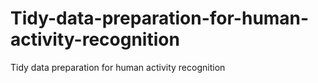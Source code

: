 # Tidy-data-preparation-for-human-activity-recognition
Tidy data preparation for human activity recognition
